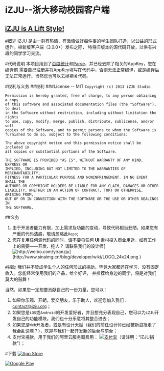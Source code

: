 iZJU--浙大移动校园客户端
====

[iZJU is A Lift Style!](http://www.izju.org)
----

#概述
iZJU 是由一群有热情、有激情做好每件事的学生团队打造，以公益的形式运作。植新版客户端（3.0.0+）发布之际，
特将旧版本的源代码开放，以供有兴趣的同学学习交流。

#代码说明
本项目用到了[百度统计](http:/mtj.baidu.com)和[Parse](https://parse.com)，并已经去除了相关的AppKey，您在编译前
需要自己注册并将AppKey填写在代码中，否则无法正常编译，或是编译后无法正常运行。当然您也可以去掉相关代码。


#权利与义务
##权利
###License -- MIT
`Copyright (c) 2013 iZJU Studio`

    Permission is hereby granted, free of charge, to any person obtaining a copy
    of this software and associated documentation files (the "Software"), to deal
    in the Software without restriction, including without limitation the rights
    to use, copy, modify, merge, publish, distribute, sublicense, and/or sell
    copies of the Software, and to permit persons to whom the Software is
    furnished to do so, subject to the following conditions:

    The above copyright notice and this permission notice shall be included in
    all copies or substantial portions of the Software.

    THE SOFTWARE IS PROVIDED "AS IS", WITHOUT WARRANTY OF ANY KIND, EXPRESS OR
    IMPLIED, INCLUDING BUT NOT LIMITED TO THE WARRANTIES OF MERCHANTABILITY,
    FITNESS FOR A PARTICULAR PURPOSE AND NONINFRINGEMENT. IN NO EVENT SHALL THE
    AUTHORS OR COPYRIGHT HOLDERS BE LIABLE FOR ANY CLAIM, DAMAGES OR OTHER
    LIABILITY, WHETHER IN AN ACTION OF CONTRACT, TORT OR OTHERWISE, ARISING FROM,
    OUT OF OR IN CONNECTION WITH THE SOFTWARE OR THE USE OR OTHER DEALINGS IN
    THE SOFTWARE.

##义务
1. 由于开发者能力有限，加上需求及功能的变动，导致代码相当丑陋。如果您有严重的代码洁癖，敬请忽略此`Repo`;
2. 您在复用任何源代码的同时，请不要将任何 __UI__ 素材投入商业用途，如有工作上的需要——开发、挖人？
请联系我们的设计师[![http://weibo.com/yiranzju](http://www.sinaimg.cn/blog/developer/wiki/LOGO_24x24.png )](http://weibo.com/yiranzju)

#捐助
我们并不赞成学生个人的任何形式的捐助，毕竟大家都还在学习，没有固定收入。您能经常使用我们的产品，给个好评，
并推荐给身边的同学，将是对我们莫大的鼓舞！

当然，如果您一定想要贡献自己的一份力量，您可以：

1. 如果你乐观、开朗，爱交朋友，乐于助人，欢迎您加入我们：[contact@izju.org](mailto:contact@izju.org)；
2. 如果您是`iOS`或`Android`的开发爱好者，并且想充分表现自己，您可以为`iZJU`开发自己的功能模块，我们也十分乐意将其整合进去；
3. 如果您是`Web`开发者，或是有设计天赋（我们的前任设计师已经被新浪抢走了我会乱说嘛？），欢迎与我们一起开发新的后台与前台；
3. 支付宝捐款，用于我们的阿里云服务器费用：
[![支付宝](https://img.alipay.com/sys/personalprod/style/mc/btn-index.png)](https://me.alipay.com/rickytan)（请注明：“iZJU捐款”）；

#下载
[![App Store](https://dl.dropboxusercontent.com/u/46239535/images/appstore.jpeg)](https://itunes.apple.com/cn/app/izju/id573810521?mt=8)

[![Google Play](https://dl.dropboxusercontent.com/u/46239535/images/googleplay.jpeg)](http://www.izju.org/download/)



